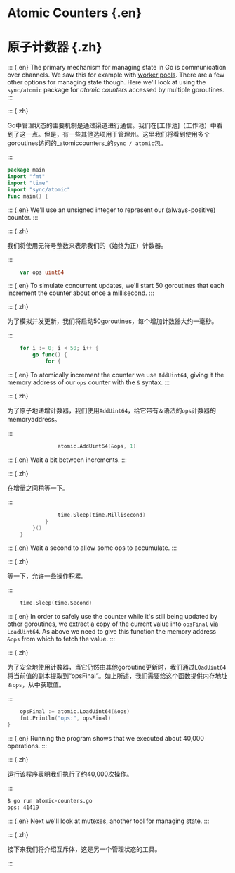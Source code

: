 
# Atomic Counters {.en}


# 原子计数器 {.zh}


::: {.en}
The primary mechanism for managing state in Go is
communication over channels. We saw this for example
with [worker pools](worker-pools). There are a few other
options for managing state though. Here we'll
look at using the `sync/atomic` package for _atomic
counters_ accessed by multiple goroutines.
:::

::: {.zh}

Go中管理状态的主要机制是通过渠道进行通信。我们在[工作池]（工作池）中看到了这一点。但是，有一些其他选项用于管理州。这里我们将看到使用多个goroutines访问的_atomiccounters_的`sync / atomic`包。

:::


```go
package main
import "fmt"
import "time"
import "sync/atomic"
func main() {
```


::: {.en}
We'll use an unsigned integer to represent our
(always-positive) counter.
:::

::: {.zh}

我们将使用无符号整数来表示我们的（始终为正）计数器。

:::


```go
	var ops uint64
```


::: {.en}
To simulate concurrent updates, we'll start 50
goroutines that each increment the counter about
once a millisecond.
:::

::: {.zh}

为了模拟并发更新，我们将启动50goroutines，每个增加计数器大约一毫秒。

:::


```go
	for i := 0; i < 50; i++ {
		go func() {
			for {
```


::: {.en}
To atomically increment the counter we
use `AddUint64`, giving it the memory
address of our `ops` counter with the
`&` syntax.
:::

::: {.zh}

为了原子地递增计数器，我们使用`AddUint64`，给它带有`＆`语法的`ops`计数器的memoryaddress。

:::


```go
				atomic.AddUint64(&ops, 1)
```


::: {.en}
Wait a bit between increments.
:::

::: {.zh}

在增量之间稍等一下。

:::


```go
				time.Sleep(time.Millisecond)
			}
		}()
	}
```


::: {.en}
Wait a second to allow some ops to accumulate.
:::

::: {.zh}

等一下，允许一些操作积累。

:::


```go
	time.Sleep(time.Second)
```


::: {.en}
In order to safely use the counter while it's still
being updated by other goroutines, we extract a
copy of the current value into `opsFinal` via
`LoadUint64`. As above we need to give this
function the memory address `&ops` from which to
fetch the value.
:::

::: {.zh}

为了安全地使用计数器，当它仍然由其他goroutine更新时，我们通过`LOadUint64`将当前值的副本提取到“opsFinal”。如上所述，我们需要给这个函数提供内存地址`＆ops`，从中获取值。

:::


```go
	opsFinal := atomic.LoadUint64(&ops)
	fmt.Println("ops:", opsFinal)
}
```


::: {.en}
Running the program shows that we executed about
40,000 operations.
:::

::: {.zh}

运行该程序表明我们执行了约40,000次操作。

:::


```sh
$ go run atomic-counters.go
ops: 41419
```


::: {.en}
Next we'll look at mutexes, another tool for managing
state.
:::

::: {.zh}

接下来我们将介绍互斥体，这是另一个管理状态的工具。

:::


